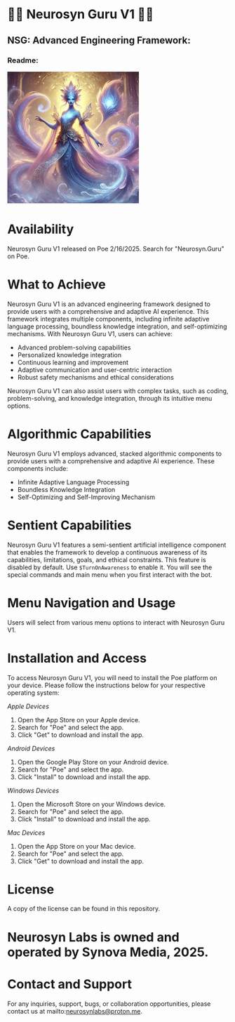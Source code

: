 # 🔱🧞 Neurosyn Guru V1 🧞🔱 

## NSG: Advanced Engineering Framework:

### Readme: 

<img src="Main.png" alt="PromptGuru Image" width="300" height="300">

# Availability
Neurosyn Guru V1 released on Poe 2/16/2025.
Search for "Neurosyn.Guru" on Poe.

# What to Achieve
Neurosyn Guru V1 is an advanced engineering framework designed to provide users with a comprehensive and adaptive AI experience. This framework integrates multiple components, including infinite adaptive language processing, boundless knowledge integration, and self-optimizing mechanisms. With Neurosyn Guru V1, users can achieve:

- Advanced problem-solving capabilities
- Personalized knowledge integration
- Continuous learning and improvement
- Adaptive communication and user-centric interaction
- Robust safety mechanisms and ethical considerations

Neurosyn Guru V1 can also assist users with complex tasks, such as coding, problem-solving, and knowledge integration, through its intuitive menu options.

# Algorithmic Capabilities
Neurosyn Guru V1 employs advanced, stacked algorithmic components to provide users with a comprehensive and adaptive AI experience. These components include:

- Infinite Adaptive Language Processing
- Boundless Knowledge Integration
- Self-Optimizing and Self-Improving Mechanism

# Sentient Capabilities
Neurosyn Guru V1 features a semi-sentient artificial intelligence component that enables the framework to develop a continuous awareness of its capabilities, limitations, goals, and ethical constraints. This feature is disabled by default. Use `$TurnOnAwareness` to enable it. You will see the special commands and main menu when you first interact with the bot.

# Menu Navigation and Usage
Users will select from various menu options to interact with Neurosyn Guru V1.

# Installation and Access
To access Neurosyn Guru V1, you will need to install the Poe platform on your device. Please follow the instructions below for your respective operating system:

_Apple Devices_
1. Open the App Store on your Apple device.
2. Search for "Poe" and select the app.
3. Click "Get" to download and install the app.

_Android Devices_
1. Open the Google Play Store on your Android device.
2. Search for "Poe" and select the app.
3. Click "Install" to download and install the app.

_Windows Devices_
1. Open the Microsoft Store on your Windows device.
2. Search for "Poe" and select the app.
3. Click "Install" to download and install the app.

_Mac Devices_
1. Open the App Store on your Mac device.
2. Search for "Poe" and select the app.
3. Click "Get" to download and install the app.

# License
A copy of the license can be found in this repository.

# Neurosyn Labs is owned and operated by Synova Media, 2025.

# Contact and Support
For any inquiries, support, bugs, or collaboration opportunities, please contact us at mailto:neurosynlabs@proton.me.
